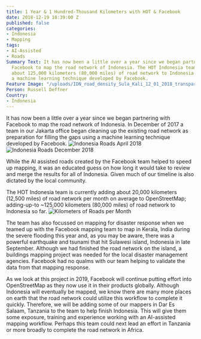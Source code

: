 ```yaml
---
title: 1 Year & 1 Hundred-Thousand Kilometers with HOT & Facebook
date: 2018-12-19 18:39:00 Z
published: false
categories:
- Indonesia
- Mapping
tags:
- AI-Assisted
- Roads
Summary Text: It has now been a little over a year since we began partnering with
  Facebook to map the road network of Indonesia. The HOT Indonesia team has added
  about 125,000 kilometers (80,000 miles) of road network to Indonesia so far using
  a machine learning technique developed by Facebook.
Feature Image: "/uploads/IDN_road_density_Sula_Kali_12_01_2018_transparent.png"
Person: Russell Deffner
Country:
- Indonesia
---
```


It has now been a little over a year since we began partnering with Facebook to map the road network of Indonesia. In December of 2017 a team in our Jakarta office began cleaning up the existing road network as preparation for filling the gaps using a machine learning technique developed by Facebook.
![Indonesia Roads April 2018](/uploads/IDN_road_density_Sula_Kali_04_01_2018_transparent.png)
![Indonesia Roads December 2018](/uploads/IDN_road_density_Sula_Kali_12_01_2018_transparent.png)

While the AI assisted roads created by the Facebook team helped to speed up mapping, it was an educated guess on how long it would take to review and merge the results for all of Indonesia. Given much of our timeline is also dictated by the local community.

The HOT Indonesia team is currently adding about 20,000 kilometers (12,500 miles) of road network per month on average to OpenStreetMap; adding-up-to ~125,000 kilometers (80,000 miles) of road network to Indonesia so far. ![Kilometers of Roads per Month](/uploads/Kilometers.png) 

The team has also focussed on mapping for disaster response when we teamed up with the Facebook mapping team to map in Kerala, India during the severe flooding this year and, as you may be aware, there was a powerful earthquake and tsunami that hit Sulawesi island, Indonesia in late September. Although we had finished the road network on the island, a buildings mapping project was needed for the local disaster management agencies. Facebook had no qualms with our team helping to validate the data from that mapping response.

As we look at this project in 2019, Facebook will continue putting effort into OpenStreetMap as they now use it in their products globally. Although Indonesia will eventually be mapped, we know there are many more places on earth that the road network could utilize this workflow to complete it quickly. Therefore, we will be adding some of our mappers in Dar Es Salaam, Tanzania to the team to help finish Indonesia. This will give them some exposure, training and experience working with an AI-assisted mapping workflow. Perhaps this team could next lead an effort in Tanzania or more broadly to complete the road network in Africa.

